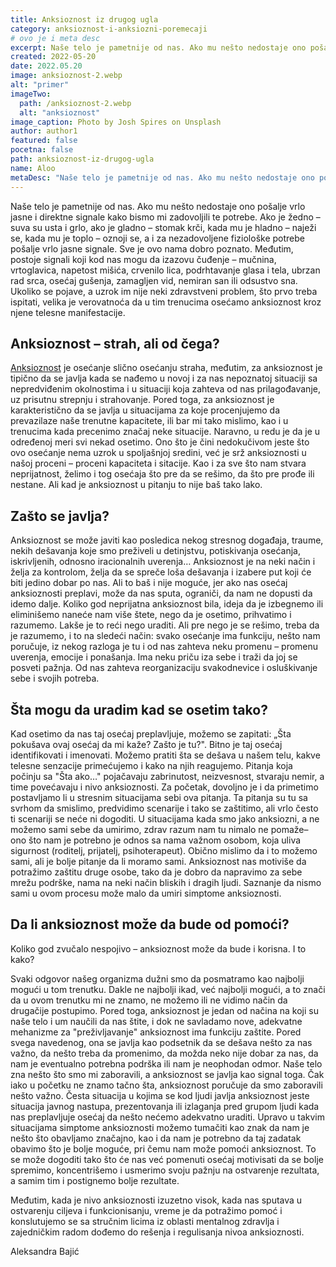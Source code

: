 ```yaml
---
title: Anksioznost iz drugog ugla
category: anksioznost-i-anksiozni-poremecaji
# ovo je i meta desc
excerpt: Naše telo je pametnije od nas. Ako mu nešto nedostaje ono pošalje vrlo jasne i direktne signale kako bismo mi zadovoljili te potrebe.
created: 2022-05-20
date: 2022.05.20
image: anksioznost-2.webp
alt: "primer"
imageTwo:
  path: /anksioznost-2.webp
  alt: "anksioznost"
image_caption: Photo by Josh Spires on Unsplash
author: author1
featured: false
pocetna: false
path: anksioznost-iz-drugog-ugla
name: Aloo
metaDesc: "Naše telo je pametnije od nas. Ako mu nešto nedostaje ono pošalje vrlo jasne i direktne signale kako bismo mi zadovoljili te potrebe."
---
```



Naše telo je pametnije od nas. Ako mu nešto nedostaje ono pošalje vrlo jasne i direktne signale kako bismo mi zadovoljili te potrebe. Ako je žedno – suva su usta i grlo, ako je gladno – stomak krči, kada mu je hladno – naježi se, kada mu je toplo – oznoji se, a i za nezadovoljene fiziološke potrebe pošalje vrlo jasne signale. Sve je ovo nama dobro poznato. Međutim, postoje signali koji kod nas mogu da izazovu čuđenje – mučnina, vrtoglavica, napetost mišića, crvenilo lica, podrhtavanje glasa i tela, ubrzan rad srca, osećaj gušenja, zamagljen vid, nemiran san ili odsustvo sna. Ukoliko se pojave, a uzrok im nije neki zdravstveni problem, što prvo treba ispitati, velika je verovatnoća da u tim trenucima osećamo anksioznost kroz njene telesne manifestacije.

## Anksioznost – strah, ali od čega?

[Anksioznost](https://ubuntucentar.com/blog/anksioznost-i-anksiozni-poremecaji/sta-je-aksioznost/) je osećanje slično osećanju straha, međutim, za anksioznost je tipično da se javlja kada se nađemo u novoj i za nas nepoznatoj situaciji sa nepredviđenim okolnostima i u situaciji koja zahteva od nas prilagođavanje, uz prisutnu strepnju i strahovanje. Pored toga, za anksioznost je karakteristično da se javlja u situacijama za koje procenjujemo da prevazilaze naše trenutne kapacitete, ili bar mi tako mislimo, kao i u trenucima kada precenimo značaj neke situacije. Naravno, u redu je da je u određenoj meri svi nekad osetimo. Ono što je čini nedokučivom jeste što ovo osećanje nema uzrok u spoljašnjoj sredini, već je srž anksioznosti u našoj proceni – proceni kapaciteta i sitacije. Kao i za sve što nam stvara neprijatnost, želimo i tog osećaja što pre da se rešimo, da što pre prođe ili nestane. Ali kad je anksioznost u pitanju to nije baš tako lako.

## Zašto se javlja?

Anksioznost se može javiti kao posledica nekog stresnog događaja, traume, nekih dešavanja koje smo preživeli u detinjstvu, potiskivanja osećanja, iskrivljenih, odnosno iracionalnih uverenja… Anksioznost je na neki način i želja za kontrolom, želja da se spreče loša dešavanja i izabere put koji će biti jedino dobar po nas. Ali to baš i nije moguće, jer ako nas osećaj anksioznosti preplavi, može da nas sputa, ograniči, da nam ne dopusti da idemo dalje. Koliko god neprijatna anksioznost bila, ideja da je izbegnemo ili eliminišemo naneće nam više štete, nego da je osetimo, prihvatimo i razumemo. Lakše je to reći nego uraditi. Ali pre nego je se rešimo, treba da je razumemo, i to na sledeći način: svako osećanje ima funkciju, nešto nam poručuje, iz nekog razloga je tu i od nas zahteva neku promenu – promenu uverenja, emocije i ponašanja. Ima neku priču iza sebe i traži da joj se posveti pažnja. Od nas zahteva reorganizaciju svakodnevice i osluškivanje sebe i svojih potreba.

## Šta mogu da uradim kad se osetim tako?

Kad osetimo da nas taj osećaj preplavljuje, možemo se zapitati: „Šta pokušava ovaj osećaj da mi kaže? Zašto je tu?&quot;. Bitno je taj osećaj identifikovati i imenovati. Možemo pratiti šta se dešava u našem telu, kakve telesne senzacije primećujemo i kako na njih reagujemo. Pitanja koja počinju sa &quot;Šta ako…&quot; pojačavaju zabrinutost, neizvesnost, stvaraju nemir, a time povećavaju i nivo anksioznosti. Za početak, dovoljno je i da primetimo postavljamo li u stresnim situacijama sebi ova pitanja. Ta pitanja su tu sa svrhom da smislimo, predvidimo scenarije i tako se zaštitimo, ali vrlo često ti scenariji se neće ni dogoditi. U situacijama kada smo jako anksiozni, a ne možemo sami sebe da umirimo, zdrav razum nam tu nimalo ne pomaže– ono što nam je potrebno je odnos sa nama važnom osobom, koja uliva sigurnost (roditelj, prijatelj, psihoterapeut). Obično mislimo da i to možemo sami, ali je bolje pitanje da li moramo sami. Anksioznost nas motiviše da potražimo zaštitu druge osobe, tako da je dobro da napravimo za sebe mrežu podrške, nama na neki način bliskih i dragih ljudi. Saznanje da nismo sami u ovom procesu može malo da umiri simptome anksioznosti.

## Da li anksioznost može da bude od pomoći?

Koliko god zvučalo nespojivo – anksioznost može da bude i korisna. I to kako?

Svaki odgovor našeg organizma dužni smo da posmatramo kao najbolji mogući u tom trenutku. Dakle ne najbolji ikad, već najbolji mogući, a to znači da u ovom trenutku mi ne znamo, ne možemo ili ne vidimo način da drugačije postupimo. Pored toga, anksioznost je jedan od načina na koji su naše telo i um naučili da nas štite, i dok ne savladamo nove, adekvatne mehanizme za &quot;preživljavanje&quot; anksioznost ima funkciju zaštite. Pored svega navedenog, ona se javlja kao podsetnik da se dešava nešto za nas važno, da nešto treba da promenimo, da možda neko nije dobar za nas, da nam je eventualno potrebna podrška ili nam je neophodan odmor. Naše telo zna nešto što smo mi zaboravili, a anksioznost se javlja kao signal toga. Čak iako u početku ne znamo tačno šta, anksioznost poručuje da smo zaboravili nešto važno. Česta situacija u kojima se kod ljudi javlja anksioznost jeste situacija javnog nastupa, prezentovanja ili izlaganja pred grupom ljudi kada nas preplavljuje osećaj da nešto nećemo adekvatno uraditi. Upravo u takvim situacijama simptome anksioznosti možemo tumačiti kao znak da nam je nešto što obavljamo značajno, kao i da nam je potrebno da taj zadatak obavimo što je bolje moguće, pri čemu nam može pomoći anksioznost. To se može dogoditi tako što će nas već pomenuti osećaj motivisati da se bolje spremimo, koncentrišemo i usmerimo svoju pažnju na ostvarenje rezultata, a samim tim i postignemo bolje rezultate.

Međutim, kada je nivo anksioznosti izuzetno visok, kada nas sputava u ostvarenju ciljeva i funkcionisanju, vreme je da potražimo pomoć i konslutujemo se sa stručnim licima iz oblasti mentalnog zdravlja i zajedničkim radom dođemo do rešenja i regulisanja nivoa anksioznosti.

Aleksandra Bajić
